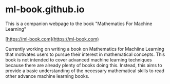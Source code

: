 # ml-book.github.io
This is a companion webpage to the book "Mathematics For Machine Learning"

[https://ml-book.com](https://ml-book.com)

Currently working on writing a book on Mathematics for Machiine Learning that motivates users to pursue their interest in mathematical concepts. This book is not intended to cover advanced machine learning techniques because there are already plenty of books doing this. Instead, this aims to provide a basic understanding of the necessary mathematical skills to read other advance machine learning books.
